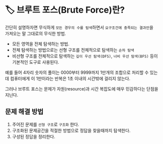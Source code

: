 # 🏷 브루트 포스(Brute Force)란?

간단히 설명하자면 무식하게 `모든 경우의 수를 탐색`하면서 `요구조건에 충족되는 결과만`을 가져오는 말 그대로의 무식한 방법.

-   모든 영역을 전체 탐색하는 방법.
-   전체 탐색하는 방법으로는 선형 구조를 전체적으로 탐색하는 `순차 탐색`
-   비선형 구조를 전체적으로 탐색하는 `깊이 우선 탐색(DFS)`, `너비 우선 탐색(BFS)` 등이 기본적인 도구로 사용된다.

예를 들어 4자리 숫자의 풀이는 0000부터 9999까지 1만개의 조합으로 처리할 수 있는데 컴퓨터에게 이 1만이라는 반복은 1초 이내의 시간밖에 걸리지 않는다.

그러나 브루트 포스는 문제가 자원(resource)과 시간 복잡도에 매우 민감하다는 단점을 지닌다.

## 문제 해결 방법

1. 주어진 문제를 `선형 구조`로 `구조화` 한다.
2. 구조화된 문제공간을 적절한 방법으로 정답을 찾을때까지 탐색한다.
3. 구성된 정답을 정리한다.
